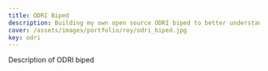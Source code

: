 ```yaml
---
title: ODRI Biped
description: Building my own open source ODRI biped to better understand bipedal robotics control from the low level hardware to the high level simulation and controls.
cover: /assets/images/portfolio/roy/odri_biped.jpg
key: odri
---
```


Description of ODRI biped

